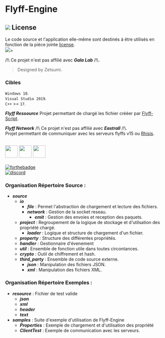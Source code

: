 # Flyff-Engine

## ![](https://img.icons8.com/color/24/000000/creative-commons--v1.png) License
Le code source et l'application elle-même sont destinés à être utilisés en fonction de la pièce jointe [license](./LICENSE.md).<br>
![](https://mirrors.creativecommons.org/presskit/buttons/88x31/svg/by-nc-sa.svg)><br>

/!\ Ce projet n'est pas affilié avec ***Gala Lab*** /!\\.

> Designed by Zetsumi.</br>

### Cibles
`Windows 10`.<br>
`Visual Studio 2019`.<br>
`C++` >= `17`.<br>

***Flyff Ressource***
Projet permettant de chargé les fichier crééer par [Flyff-Script](https://github.com/zetsumi/Flyff-Scripts).<br>

***Flyff Network***
/!\ Ce projet n'est pas affilié avec ***Eastrall*** /!\\.<br>
Projet permettant de communiquer avec les serveurs flyffs v15 ou [Rhisis](https://github.com/Eastrall/Rhisis).<br>


## <img src="https://raw.githubusercontent.com/isocpp/logos/master/cpp_logo.png" width="40" height="40"> <img src="https://upload.wikimedia.org/wikipedia/commons/c/c7/Windows_logo_-_2012.png" width="40" height="40"> <img src="https://fr.wikipedia.org/wiki/Fichier:Flyff_logo.svg" width="40" height="40">
[![forthebadge](http://forthebadge.com/images/badges/built-with-love.svg)](http://forthebadge.com)</br>
[![discord](https://discordapp.com/api/guilds/294405146300121088/widget.png)](https://discord.gg/fZP7TWq)</br>


### Organisation Répertoire Source :
* ___source___
    * ___io___
        * ___file___ : Permet l'abstraction de chargement et lecture des fichiers.
        * ___network___ : Gestion de la socket reseau.
            * ___emit___ : Gestion des envoies et reception des paquets.
    * ___project___ : Regroupement de la logique de stockage et d'utilsation des propriété chargé.
        * ___loader___ : Logique et structure de chargement d'un fichier.
    * ___property___ : Structure des différentes propriétés.
    * ___handler___ : Gestionnaire d'évenement
    * ___util___ : Ensemble de fonction utile dans toutes circontances.
    * ___crypto___ : Outil de chiffrement et hash.
    * ___third_party___ : Ensemble de code source externe.
        * ___json___ : Manipulation des fichiers JSON.
        * ___xml___ : Manipulation des fichiers XML.

### Organisation Répertoire Exemples :
* ___resource___ : Fichier de test valide
    * ___json___
    * ___xml___
    * ___header___
    * ___text___
* ___samples___ : Suite d'exemple d'utilisation de Flyff-Engine
    * ___Properties___ : Exemple de chargement et d'utilisation des propriété
    * ___ClientTest___ : Exemple de communication avec les serveurs.
